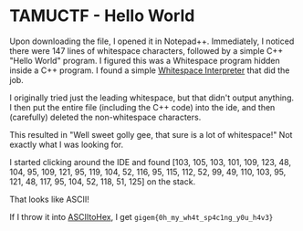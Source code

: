 # TAMUCTF - Hello World
Upon downloading the file, I opened it in Notepad++. Immediately, I noticed there were 147 lines of whitespace characters, followed by a simple C++ "Hello World" program. I figured this was a Whitespace program hidden inside a C++ program. I found a simple [Whitespace Interpreter](https://vii5ard.github.io/whitespace/) that did the job. 

I originally tried just the leading whitespace, but that didn't output anything. I then put the entire file (including the C++ code) into the ide, and then (carefully) deleted the non-whitespace characters. 

This resulted in "Well sweet golly gee, that sure is a lot of whitespace!" Not exactly what I was looking for. 

I started clicking around the IDE and found [103, 105, 103, 101, 109, 123, 48, 104, 95, 109, 121, 95, 119, 104, 52, 116, 95, 115, 112, 52, 99, 49, 110, 103, 95, 121, 48, 117, 95, 104, 52, 118, 51, 125] on the stack. 

That looks like ASCII!

If I throw it into [ASCIItoHex](https://www.asciitohex.com), I get `gigem{0h_my_wh4t_sp4c1ng_y0u_h4v3}`
